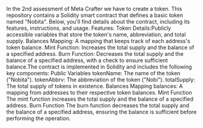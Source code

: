 In the 2nd assessment of Meta Crafter we have to create a token. This repository contains a Solidity smart contract that defines a basic token named "Nobita". 
Below, you'll find details about the contract, including its features, instructions, and usage. Features: Token Details:Publicly accessible variables that 
store the token's name, abbreviation, and total supply. Balances Mapping: A mapping that keeps track of each address's token balance.
Mint Function: Increases the total supply and the balance of a specified address. Burn Function: Decreases the total supply and the balance
of a specified address, with a check to ensure sufficient balance.The contract is implemented in Solidity and includes the following key components: Public Variables
tokenName: The name of the token ("Nobita"). tokenAbbrv: The abbreviation of the token ("Nobi"). totalSupply: The total supply of tokens in existence.
Balances Mapping balances: A mapping from addresses to their respective token balances.
Mint Function The mint function increases the total supply and the balance of a specified address.
Burn Function The burn function decreases the total supply and the balance of a specified address, ensuring the balance is sufficient before performing the operation.
